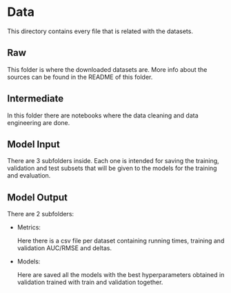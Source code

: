 # Data
This directory contains every file that is  related with the datasets.

## Raw 
This folder is where the downloaded datasets are. More info about the sources can be found in the README of this folder.

## Intermediate
In this folder there are notebooks where the data cleaning and data engineering are done.

## Model Input
There are 3 subfolders inside. Each one is intended for saving the training, validation and test subsets that will be given to the models for the training and evaluation.

## Model Output
There are 2 subfolders:
- Metrics:
  
    Here there is a csv file per dataset containing running times, training and validation AUC/RMSE and deltas.
- Models:
  
    Here are saved all the models with the best hyperparameters obtained in validation trained with train and validation together.

